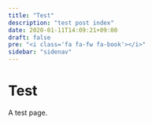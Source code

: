 ```yaml
---
title: "Test"
description: "test post index"
date: 2020-01-11T14:09:21+09:00
draft: false
pre: "<i class='fa fa-fw fa-book'></i>"
sidebar: "sidenav"
---
```


# Test
A test page.

